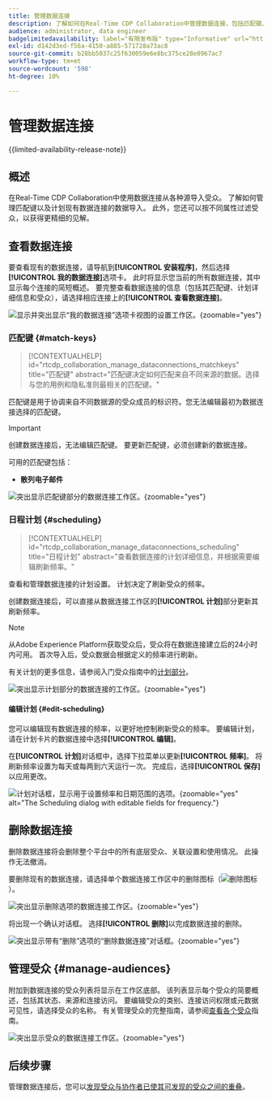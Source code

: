```yaml
---
title: 管理数据连接
description: 了解如何在Real-Time CDP Collaboration中管理数据连接，包括匹配键、计划、用例和受众筛选
audience: administrator, data engineer
badgelimitedavailability: label="有限发布版" type="Informative" url="https://helpx.adobe.com/legal/product-descriptions/real-time-customer-data-platform-collaboration.html newtab=true"
exl-id: d142d3ed-f56a-4150-a885-571728a73ac8
source-git-commit: b28bb5037c25f630059e6e8bc375ce28e0967ac7
workflow-type: tm+mt
source-wordcount: '598'
ht-degree: 10%

---
```


# 管理数据连接

{{limited-availability-release-note}}

## 概述

在Real-Time CDP Collaboration中使用数据连接从各种源导入受众。 了解如何管理匹配键以及计划现有数据连接的数据导入。 此外，您还可以按不同属性过滤受众，以获得更精细的见解。

## 查看数据连接

要查看现有的数据连接，请导航到&#x200B;**[!UICONTROL 安装程序]**，然后选择&#x200B;**[!UICONTROL 我的数据连接]**&#x200B;选项卡。 此时将显示您当前的所有数据连接，其中显示每个连接的简短概述。 要完整查看数据连接的信息（包括其匹配键、计划详细信息和受众），请选择相应连接上的&#x200B;**[!UICONTROL 查看数据连接]**。

![显示并突出显示“我的数据连接”选项卡视图的设置工作区。](/help/assets/setup/manage-data-connection/my-data-connections.png){zoomable="yes"}

### 匹配键 {#match-keys}

>[!CONTEXTUALHELP]
>id="rtcdp_collaboration_manage_dataconnections_matchkeys"
>title="匹配键"
>abstract="匹配键决定如何匹配来自不同来源的数据。选择与您的用例和隐私准则最相关的匹配键。"

匹配键是用于协调来自不同数据源的受众成员的标识符。您无法编辑最初为数据连接选择的匹配键。

>[!IMPORTANT]
> 
>创建数据连接后，无法编辑匹配键。 要更新匹配键，必须创建新的数据连接。

可用的匹配键包括：

- **散列电子邮件**

![突出显示匹配键部分的数据连接工作区。](/help/assets/setup/manage-data-connection/view-data-connection-match-keys.png){zoomable="yes"}

### 日程计划 {#scheduling}

>[!CONTEXTUALHELP]
>id="rtcdp_collaboration_manage_dataconnections_scheduling"
>title="日程计划"
>abstract="查看数据连接的计划详细信息，并根据需要编辑刷新频率。"

查看和管理数据连接的计划设置。 计划决定了刷新受众的频率。

创建数据连接后，可以直接从数据连接工作区的&#x200B;**[!UICONTROL 计划]**&#x200B;部分更新其刷新频率。

>[!NOTE]
>
>从Adobe Experience Platform获取受众后，受众将在数据连接建立后的24小时内可用。 首次导入后，受众数据会根据定义的频率进行刷新。

有关计划的更多信息，请参阅入门受众指南中的[计划部分](/help/guide/setup/onboard-audiences.md#schedule)。

![突出显示计划部分的数据连接的工作区。](/help/assets/setup/manage-data-connection/view-data-connection-scheduling.png){zoomable="yes"}

#### 编辑计划 {#edit-scheduling}

您可以编辑现有数据连接的频率，以更好地控制刷新受众的频率。 要编辑计划，请在计划卡片的数据连接中选择&#x200B;**[!UICONTROL 编辑]**。

在&#x200B;**[!UICONTROL 计划]**&#x200B;对话框中，选择下拉菜单以更新&#x200B;**[!UICONTROL 频率]**。 将刷新频率设置为每天或每两到六天运行一次。 完成后，选择&#x200B;**[!UICONTROL 保存]**&#x200B;以应用更改。

![计划对话框，显示用于设置频率和日期范围的选项。](../../assets/setup/manage-data-connection/scheduling-dialog.png){zoomable="yes" alt="The Scheduling dialog with editable fields for frequency."}

## 删除数据连接

删除数据连接将会删除整个平台中的所有底层受众、关联设置和使用情况。 此操作无法撤消。

要删除现有的数据连接，请选择单个数据连接工作区中的删除图标（![删除图标](/help/assets/common/delete.svg)）。

![突出显示删除选项的数据连接工作区。](/help/assets/setup/manage-data-connection/delete-data-connection.png){zoomable="yes"}

将出现一个确认对话框。 选择&#x200B;**[!UICONTROL 删除]**&#x200B;以完成数据连接的删除。

![突出显示带有“删除”选项的“删除数据连接”对话框。](/help/assets/setup/manage-data-connection/delete-data-connection-confirm.png){zoomable="yes"}

## 管理受众 {#manage-audiences}

附加到数据连接的受众列表将显示在工作区底部。 该列表显示每个受众的简要概述，包括其状态、来源和连接访问。 要编辑受众的类别、连接访问权限或元数据可见性，请选择受众的名称。 有关管理受众的完整指南，请参阅[查看各个受众](./onboard-audiences.md#view-individual-audiences)指南。

![突出显示受众的数据连接工作区。](/help/assets/setup/manage-data-connection/view-data-connection-manage-audiences.png){zoomable="yes"}

## 后续步骤

管理数据连接后，您可以[发现受众与协作者已使其可发现的受众之间的重叠](/help/guide/collaborate/discover.md)。
